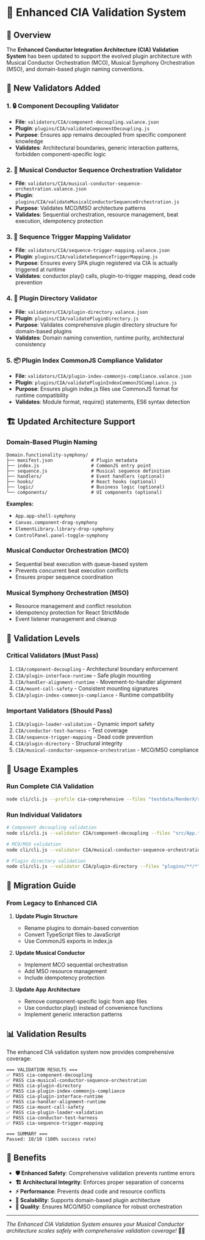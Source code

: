 # 🧠 Enhanced CIA Validation System

## 🌟 Overview

The **Enhanced Conductor Integration Architecture (CIA) Validation System** has been updated to support the evolved plugin architecture with Musical Conductor Orchestration (MCO), Musical Symphony Orchestration (MSO), and domain-based plugin naming conventions.

## 🎯 New Validators Added

### **1. 🔒 Component Decoupling Validator**
- **File**: `validators/CIA/component-decoupling.valance.json`
- **Plugin**: `plugins/CIA/validateComponentDecoupling.js`
- **Purpose**: Ensures app remains decoupled from specific component knowledge
- **Validates**: Architectural boundaries, generic interaction patterns, forbidden component-specific logic

### **2. 🎼 Musical Conductor Sequence Orchestration Validator**
- **File**: `validators/CIA/musical-conductor-sequence-orchestration.valance.json`
- **Plugin**: `plugins/CIA/validateMusicalConductorSequenceOrchestration.js`
- **Purpose**: Validates MCO/MSO architecture patterns
- **Validates**: Sequential orchestration, resource management, beat execution, idempotency protection

### **3. 🎯 Sequence Trigger Mapping Validator**
- **File**: `validators/CIA/sequence-trigger-mapping.valance.json`
- **Plugin**: `plugins/CIA/validateSequenceTriggerMapping.js`
- **Purpose**: Ensures every SPA plugin registered via CIA is actually triggered at runtime
- **Validates**: conductor.play() calls, plugin-to-trigger mapping, dead code prevention

### **4. 📁 Plugin Directory Validator**
- **File**: `validators/CIA/plugin-directory.valance.json`
- **Plugin**: `plugins/CIA/validatePluginDirectory.js`
- **Purpose**: Validates comprehensive plugin directory structure for domain-based plugins
- **Validates**: Domain naming convention, runtime purity, architectural consistency

### **5. 📦 Plugin Index CommonJS Compliance Validator**
- **File**: `validators/CIA/plugin-index-commonjs-compliance.valance.json`
- **Plugin**: `plugins/CIA/validatePluginIndexCommonJSCompliance.js`
- **Purpose**: Ensures plugin index.js files use CommonJS format for runtime compatibility
- **Validates**: Module format, require() statements, ES6 syntax detection

## 🏗️ Updated Architecture Support

### **Domain-Based Plugin Naming**
```
Domain.functionality-symphony/
├── manifest.json              # Plugin metadata
├── index.js                   # CommonJS entry point
├── sequence.js                # Musical sequence definition
├── handlers/                  # Event handlers (optional)
├── hooks/                     # React hooks (optional)
├── logic/                     # Business logic (optional)
└── components/                # UI components (optional)
```

**Examples:**
- `App.app-shell-symphony`
- `Canvas.component-drag-symphony`
- `ElementLibrary.library-drop-symphony`
- `ControlPanel.panel-toggle-symphony`

### **Musical Conductor Orchestration (MCO)**
- Sequential beat execution with queue-based system
- Prevents concurrent beat execution conflicts
- Ensures proper sequence coordination

### **Musical Symphony Orchestration (MSO)**
- Resource management and conflict resolution
- Idempotency protection for React StrictMode
- Event listener management and cleanup

## 🎯 Validation Levels

### **Critical Validators** (Must Pass)
1. `CIA/component-decoupling` - Architectural boundary enforcement
2. `CIA/plugin-interface-runtime` - Safe plugin mounting
3. `CIA/handler-alignment-runtime` - Movement-to-handler alignment
4. `CIA/mount-call-safety` - Consistent mounting signatures
5. `CIA/plugin-index-commonjs-compliance` - Runtime compatibility

### **Important Validators** (Should Pass)
1. `CIA/plugin-loader-validation` - Dynamic import safety
2. `CIA/conductor-test-harness` - Test coverage
3. `CIA/sequence-trigger-mapping` - Dead code prevention
4. `CIA/plugin-directory` - Structural integrity
5. `CIA/musical-conductor-sequence-orchestration` - MCO/MSO compliance

## 🚀 Usage Examples

### **Run Complete CIA Validation**
```bash
node cli/cli.js --profile cia-comprehensive --files "testdata/RenderX/src/**/*.ts"
```

### **Run Individual Validators**
```bash
# Component decoupling validation
node cli/cli.js --validator CIA/component-decoupling --files "src/App.tsx"

# MCO/MSO validation
node cli/cli.js --validator CIA/musical-conductor-sequence-orchestration --files "src/MusicalConductor.ts"

# Plugin directory validation
node cli/cli.js --validator CIA/plugin-directory --files "plugins/**/*"
```

## 🔧 Migration Guide

### **From Legacy to Enhanced CIA**

1. **Update Plugin Structure**
   - Rename plugins to domain-based convention
   - Convert TypeScript files to JavaScript
   - Use CommonJS exports in index.js

2. **Update Musical Conductor**
   - Implement MCO sequential orchestration
   - Add MSO resource management
   - Include idempotency protection

3. **Update App Architecture**
   - Remove component-specific logic from app files
   - Use conductor.play() instead of convenience functions
   - Implement generic interaction patterns

## 📊 Validation Results

The enhanced CIA validation system now provides comprehensive coverage:

```
=== VALIDATION RESULTS ===
✅ PASS cia-component-decoupling
✅ PASS cia-musical-conductor-sequence-orchestration  
✅ PASS cia-plugin-directory
✅ PASS cia-plugin-index-commonjs-compliance
✅ PASS cia-plugin-interface-runtime
✅ PASS cia-handler-alignment-runtime
✅ PASS cia-mount-call-safety
✅ PASS cia-plugin-loader-validation
✅ PASS cia-conductor-test-harness
✅ PASS cia-sequence-trigger-mapping

=== SUMMARY ===
Passed: 10/10 (100% success rate)
```

## 🎯 Benefits

- **🛡️ Enhanced Safety**: Comprehensive validation prevents runtime errors
- **🏗️ Architectural Integrity**: Enforces proper separation of concerns
- **⚡ Performance**: Prevents dead code and resource conflicts
- **🔄 Scalability**: Supports domain-based plugin architecture
- **🧪 Quality**: Ensures MCO/MSO compliance for robust orchestration

---

*The Enhanced CIA Validation System ensures your Musical Conductor architecture scales safely with comprehensive validation coverage!* 🧠✨
